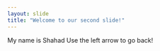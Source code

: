 ```yaml
---
layout: slide
title: "Welcome to our second slide!"
---
```

My name is Shahad
Use the left arrow to go back!
